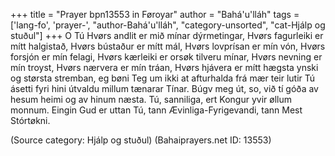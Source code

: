 +++
title = "Prayer bpn13553 in Føroyar"
author = "Bahá'u'lláh"
tags = ['lang-fo', 'prayer-', "author-Bahá'u'lláh", "category-unsorted", "cat-Hjálp og stuðul"]
+++
O Tú Hvørs andlit er mið mínar dýrmetingar, Hvørs fagurleiki er mítt halgistað, Hvørs bústaður er mítt mál, Hvørs lovprísan er mín vón, Hvørs forsjón er mín felagi, Hvørs kærleiki er orsøk tilveru mínar, Hvørs nevning er mín troyst, Hvørs nærvera er mín tráan, Hvørs hjávera er mítt hægsta ynski og størsta stremban, eg bøni Teg um ikki at afturhalda frá mær teir lutir Tú ásetti fyri hini útvaldu millum tænarar Tínar. Búgv meg út, so, við tí góða av hesum heimi og av hinum næsta. Tú, sanniliga, ert Kongur yvir øllum monnum. Eingin Gud er uttan Tú, tann Ævinliga-Fyrigevandi, tann Mest Stórtøkni.

(Source category: Hjálp og stuðul)
(Bahaiprayers.net ID: 13553)
